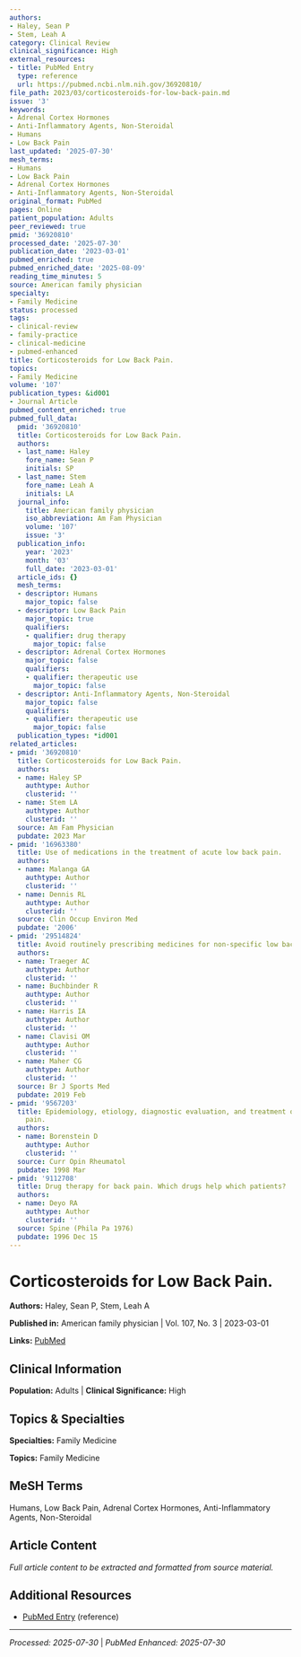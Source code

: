 ```yaml
---
authors:
- Haley, Sean P
- Stem, Leah A
category: Clinical Review
clinical_significance: High
external_resources:
- title: PubMed Entry
  type: reference
  url: https://pubmed.ncbi.nlm.nih.gov/36920810/
file_path: 2023/03/corticosteroids-for-low-back-pain.md
issue: '3'
keywords:
- Adrenal Cortex Hormones
- Anti-Inflammatory Agents, Non-Steroidal
- Humans
- Low Back Pain
last_updated: '2025-07-30'
mesh_terms:
- Humans
- Low Back Pain
- Adrenal Cortex Hormones
- Anti-Inflammatory Agents, Non-Steroidal
original_format: PubMed
pages: Online
patient_population: Adults
peer_reviewed: true
pmid: '36920810'
processed_date: '2025-07-30'
publication_date: '2023-03-01'
pubmed_enriched: true
pubmed_enriched_date: '2025-08-09'
reading_time_minutes: 5
source: American family physician
specialty:
- Family Medicine
status: processed
tags:
- clinical-review
- family-practice
- clinical-medicine
- pubmed-enhanced
title: Corticosteroids for Low Back Pain.
topics:
- Family Medicine
volume: '107'
publication_types: &id001
- Journal Article
pubmed_content_enriched: true
pubmed_full_data:
  pmid: '36920810'
  title: Corticosteroids for Low Back Pain.
  authors:
  - last_name: Haley
    fore_name: Sean P
    initials: SP
  - last_name: Stem
    fore_name: Leah A
    initials: LA
  journal_info:
    title: American family physician
    iso_abbreviation: Am Fam Physician
    volume: '107'
    issue: '3'
  publication_info:
    year: '2023'
    month: '03'
    full_date: '2023-03-01'
  article_ids: {}
  mesh_terms:
  - descriptor: Humans
    major_topic: false
  - descriptor: Low Back Pain
    major_topic: true
    qualifiers:
    - qualifier: drug therapy
      major_topic: false
  - descriptor: Adrenal Cortex Hormones
    major_topic: false
    qualifiers:
    - qualifier: therapeutic use
      major_topic: false
  - descriptor: Anti-Inflammatory Agents, Non-Steroidal
    major_topic: false
    qualifiers:
    - qualifier: therapeutic use
      major_topic: false
  publication_types: *id001
related_articles:
- pmid: '36920810'
  title: Corticosteroids for Low Back Pain.
  authors:
  - name: Haley SP
    authtype: Author
    clusterid: ''
  - name: Stem LA
    authtype: Author
    clusterid: ''
  source: Am Fam Physician
  pubdate: 2023 Mar
- pmid: '16963380'
  title: Use of medications in the treatment of acute low back pain.
  authors:
  - name: Malanga GA
    authtype: Author
    clusterid: ''
  - name: Dennis RL
    authtype: Author
    clusterid: ''
  source: Clin Occup Environ Med
  pubdate: '2006'
- pmid: '29514824'
  title: Avoid routinely prescribing medicines for non-specific low back pain.
  authors:
  - name: Traeger AC
    authtype: Author
    clusterid: ''
  - name: Buchbinder R
    authtype: Author
    clusterid: ''
  - name: Harris IA
    authtype: Author
    clusterid: ''
  - name: Clavisi OM
    authtype: Author
    clusterid: ''
  - name: Maher CG
    authtype: Author
    clusterid: ''
  source: Br J Sports Med
  pubdate: 2019 Feb
- pmid: '9567203'
  title: Epidemiology, etiology, diagnostic evaluation, and treatment of low back
    pain.
  authors:
  - name: Borenstein D
    authtype: Author
    clusterid: ''
  source: Curr Opin Rheumatol
  pubdate: 1998 Mar
- pmid: '9112708'
  title: Drug therapy for back pain. Which drugs help which patients?
  authors:
  - name: Deyo RA
    authtype: Author
    clusterid: ''
  source: Spine (Phila Pa 1976)
  pubdate: 1996 Dec 15
---
```


# Corticosteroids for Low Back Pain.

**Authors:** Haley, Sean P, Stem, Leah A

**Published in:** American family physician | Vol. 107, No. 3 | 2023-03-01

**Links:** [PubMed](https://pubmed.ncbi.nlm.nih.gov/36920810/)

## Clinical Information

**Population:** Adults | **Clinical Significance:** High

## Topics & Specialties

**Specialties:** Family Medicine

**Topics:** Family Medicine

## MeSH Terms

Humans, Low Back Pain, Adrenal Cortex Hormones, Anti-Inflammatory Agents, Non-Steroidal

## Article Content

*Full article content to be extracted and formatted from source material.*

## Additional Resources

- [PubMed Entry](https://pubmed.ncbi.nlm.nih.gov/36920810/) (reference)

---

*Processed: 2025-07-30* | *PubMed Enhanced: 2025-07-30*
